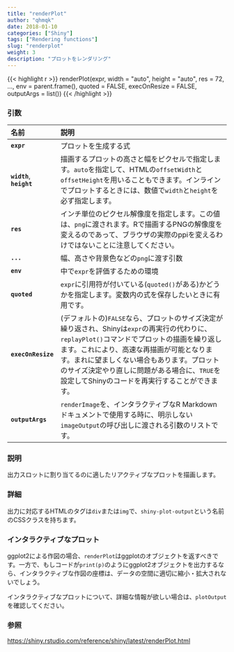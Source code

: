 ```yaml
---
title: "renderPlot"
author: "qhmqk"
date: 2018-01-10
categories: ["Shiny"]
tags: ["Rendering functions"]
slug: "renderplot"
weight: 3
description: "プロットをレンダリング"
---
```


{{< highlight r >}}
renderPlot(expr, width = "auto", height = "auto", res = 72, ..., env = parent.frame(), quoted = FALSE, execOnResize = FALSE, outputArgs = list())
{{< /highlight >}}

### 引数

|名前|説明|
|:--|:--|
|**`expr`**|プロットを生成する式|
|**`width`**, **`height`**|描画するプロットの高さと幅をピクセルで指定します。`auto`を指定して、HTMLの`offsetWidth`と`offsetHeight`を用いることもできます。インラインでプロットするときには、数値で`width`と`height`を必ず指定します。|
|**`res`**|インチ単位のピクセル解像度を指定します。この値は、`png`に渡されます。Rで描画するPNGの解像度を変えるのであって、ブラウザの実際のppiを変えるわけではないことに注意してください。|
|**`...`**|幅、高さや背景色などの`png`に渡す引数|
|**`env`**|中で`expr`を評価するための環境|
|**`quoted`**|`expr`に引用符が付いている(`quoted()`がある)かどうかを指定します。変数内の式を保存したいときに有用です。|
|**`execOnResize`**|(デフォルトの)`FALSE`なら、プロットのサイズ決定が繰り返され、Shinyは`expr`の再実行の代わりに、`replayPlot()`コマンドでプロットの描画を繰り返します。これにより、高速な再描画が可能となります。まれに望ましくない場合もあります。プロットのサイズ決定やり直しに問題がある場合に、`TRUE`を設定してShinyのコードを再実行することができます。|
|**`outputArgs`**|`renderImage`を、インタラクティブなR Markdownドキュメントで使用する時に、明示しない`imageOutput`の呼び出しに渡される引数のリストです。|

### 説明

出力スロットに割り当てるのに適したリアクティブなプロットを描画します。

### 詳細

出力に対応するHTMLのタグは`div`または`img`で、`shiny-plot-output`という名前のCSSクラスを持ちます。

### インタラクティブなプロット

ggplot2による作図の場合、`renderPlot`はggplotのオブジェクトを返すべきです。一方で、もしコードが`print(p)`のようにggplot2オブジェクトを出力するなら、インタラクティブな作図の座標は、データの空間に適切に縮小・拡大されないでしょう。

インタラクティブなプロットについて、詳細な情報が欲しい場合は、`plotOutput`を確認してください。

### 参照

https://shiny.rstudio.com/reference/shiny/latest/renderPlot.html
